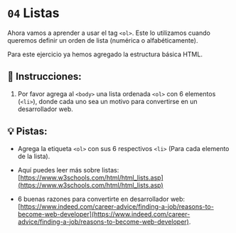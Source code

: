 
# `04` Listas

Ahora vamos a aprender a usar el tag `<ol>`. Este lo utilizamos cuando queremos definir un orden de lista (numérica o alfabéticamente).

Para este ejercicio ya hemos agregado la estructura básica HTML.

## 📝 Instrucciones:

1. Por favor agrega al `<body>` una lista ordenada `<ol>` con 6 elementos (`<li>`), donde cada uno sea un motivo para convertirse en un desarrollador web.

## 💡 Pistas:

+ Agrega la etiqueta `<ol>` con sus 6 respectivos `<li>` (Para cada elemento de la lista).

+ Aquí puedes leer más sobre listas: [https://www.w3schools.com/html/html_lists.asp](https://www.w3schools.com/html/html_lists.asp)

+ 6 buenas razones para convertirte en desarrollador web: [https://www.indeed.com/career-advice/finding-a-job/reasons-to-become-web-developer](https://www.indeed.com/career-advice/finding-a-job/reasons-to-become-web-developer). 